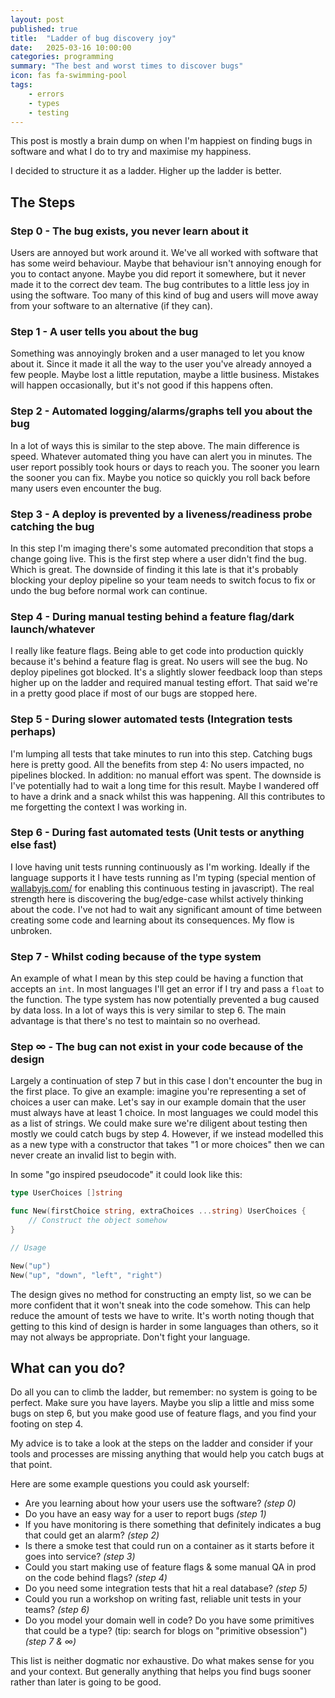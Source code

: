 ```yaml
---
layout: post
published: true
title:  "Ladder of bug discovery joy"
date:   2025-03-16 10:00:00
categories: programming
summary: "The best and worst times to discover bugs"
icon: fas fa-swimming-pool
tags:
    - errors
    - types
    - testing
---
```


This post is mostly a brain dump on when I'm happiest on finding bugs in software and what I do to try
and maximise my happiness.

I decided to structure it as a ladder. Higher up the ladder is better.

## The Steps

### Step 0 - The bug exists, you never learn about it 
Users are annoyed but work around it. We've all worked with software that has some weird behaviour.
Maybe that behaviour isn't annoying enough for you to contact anyone. Maybe you did report it somewhere, but
it never made it to the correct dev team. The bug contributes to a little less joy in using the software.
Too many of this kind of bug and users will move away from your software to an alternative (if they can).

### Step 1 - A user tells you about the bug
Something was annoyingly broken and a user managed to let you know about it.
Since it made it all the way to the user you've already annoyed a few people. Maybe lost a little reputation, 
maybe a little business. Mistakes will happen occasionally, but it's not good if this happens often.

### Step 2 - Automated logging/alarms/graphs tell you about the bug
In a lot of ways this is similar to the step above. The main difference is speed. Whatever automated thing you have
can alert you in minutes. The user report possibly took hours or days to reach you. The sooner you learn the sooner
you can fix. Maybe you notice so quickly you roll back before many users even encounter the bug.

### Step 3 - A deploy is prevented by a liveness/readiness probe catching the bug
In this step I'm imaging there's some automated precondition that stops a change going live.
This is the first step where a user didn't find the bug. Which is great. The downside of finding it this 
late is that it's probably blocking your deploy pipeline so your team needs to switch focus to fix or undo
the bug before normal work can continue.

### Step 4 - During manual testing behind a feature flag/dark launch/whatever
I really like feature flags. Being able to get code into production quickly because it's behind a feature flag
is great. No users will see the bug. No deploy pipelines got blocked. It's a slightly slower feedback loop
than steps higher up on the ladder and required manual testing effort. That said we're in a pretty good place if
most of our bugs are stopped here.

### Step 5 - During slower automated tests (Integration tests perhaps)
I'm lumping all tests that take minutes to run into this step. Catching bugs here is pretty good. All the
benefits from step 4: No users impacted, no pipelines blocked. In addition: no manual effort was spent. The downside
is I've potentially had to wait a long time for this result. Maybe I wandered off to have a drink and a snack whilst 
this was happening. All this contributes to me forgetting the context I was working in.

### Step 6 - During fast automated tests (Unit tests or anything else fast)
I love having unit tests running continuously as I'm working. Ideally if the language supports it I have tests
running as I'm typing (special mention of [wallabyjs.com/](https://wallabyjs.com/) for enabling this continuous testing in javascript).
The real strength here is discovering the bug/edge-case whilst actively thinking about the code. I've not 
had to wait any significant amount of time between creating some code and learning about its consequences. My flow
is unbroken.

### Step 7 - Whilst coding because of the type system
An example of what I mean by this step could be having a function that accepts an `int`. In most languages
I'll get an error if I try and pass a `float` to the function. The type system has now potentially prevented a bug
caused by data loss. In a lot of ways this is very similar to step 6. The main advantage is that there's no test
to maintain so no overhead.

### Step ∞ - The bug can not exist in your code because of the design
Largely a continuation of step 7 but in this case I don't encounter the bug in the first place. To give
an example: imagine you're representing a set of choices a user can make. Let's say in our example domain 
that the user must always have at least 1 choice. In most languages we could model this as a list of strings.
We could make sure we're diligent about testing then mostly we could catch bugs by step 4. However, if we instead
modelled this as a new type with a constructor that takes "1 or more choices" then we can never create an invalid
list to begin with.

In some "go inspired pseudocode" it could look like this:

```go
type UserChoices []string

func New(firstChoice string, extraChoices ...string) UserChoices {
	// Construct the object somehow
}

// Usage

New("up")
New("up", "down", "left", "right")
```

The design gives no method for constructing an empty list, so we can be more confident that it won't sneak
into the code somehow. This can help reduce the amount of tests we have to write. It's worth noting though
that getting to this kind of design is harder in some languages than others, so it may not always be appropriate.
Don't fight your language.


## What can you do?

Do all you can to climb the ladder, but remember: no system is going to be perfect.
Make sure you have layers. Maybe you slip a little and miss some bugs on step 6, but you make good use of feature 
flags, and you find your footing on step 4. 

My advice is to take a look at the steps on the ladder and consider if your tools and processes are missing
anything that would help you catch bugs at that point.

Here are some example questions you could ask yourself:

* Are you learning about how your users use the software? *(step 0)*
* Do you have an easy way for a user to report bugs *(step 1)*
* If you have monitoring is there something that definitely indicates a bug that could get an alarm? *(step 2)*
* Is there a smoke test that could run on a container as it starts before it goes into service? *(step 3)*
* Could you start making use of feature flags & some manual QA in prod on the code behind flags? *(step 4)*
* Do you need some integration tests that hit a real database? *(step 5)*
* Could you run a workshop on writing fast, reliable unit tests in your teams? *(step 6)*
* Do you model your domain well in code? Do you have some primitives that could be a type? (tip: search for blogs on "primitive obsession") *(step 7 & ∞)*

This list is neither dogmatic nor exhaustive. Do what makes sense for you and your context. But generally
anything that helps you find bugs sooner rather than later is going to be good.